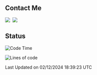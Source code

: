 ## Contact Me
<a href="https://instagram.com/_hongrok"><img src="https://img.shields.io/badge/Instagram-E4405F?style=for-the-badge&logo=Instagram&logoColor=white"/></a>&nbsp;
<img src="https://img.shields.io/badge/HongRok @hlog2e-5865F2?style=for-the-badge&logo=Discord&logoColor=white"/>&nbsp;

## Status

<!--START_SECTION:waka-->
![Code Time](http://img.shields.io/badge/Code%20Time-793%20hrs%2027%20mins-blue)

![Lines of code](https://img.shields.io/badge/From%20Hello%20World%20I%27ve%20Written-602.1%20thousand%20lines%20of%20code-blue)


 Last Updated on 02/12/2024 18:39:23 UTC
<!--END_SECTION:waka-->
